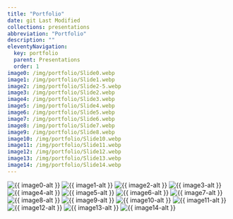 ```yaml
---
title: "Portfolio"
date: git Last Modified
collections: presentations
abbreviation: "Portfolio"
description: ""
eleventyNavigation:
  key: portfolio
  parent: Presentations
  order: 1
image0: /img/portfolio/Slide0.webp
image1: /img/portfolio/Slide1.webp
image2: /img/portfolio/Slide2-5.webp
image3: /img/portfolio/Slide2.webp
image4: /img/portfolio/Slide3.webp
image5: /img/portfolio/Slide4.webp
image6: /img/portfolio/Slide5.webp
image7: /img/portfolio/Slide6.webp
image8: /img/portfolio/Slide7.webp
image9: /img/portfolio/Slide8.webp
image10: /img/portfolio/Slide10.webp
image11: /img/portfolio/Slide11.webp
image12: /img/portfolio/Slide12.webp
image13: /img/portfolio/Slide13.webp
image14: /img/portfolio/Slide14.webp
---
```


<section class="responsive">
  <sl-carousel pagination navigation mouse-dragging loop style="--aspect-ratio: 3/2;">
    <sl-carousel-item>
      <img
        alt="{{ image0-alt }}"
        src="{{ image0 }}"
      />
    </sl-carousel-item>
    <sl-carousel-item>
      <img
        alt="{{ image1-alt }}"
        src="{{ image1 }}"
      />
    </sl-carousel-item>
    <sl-carousel-item>
      <img
        alt="{{ image2-alt }}"
        src="{{ image2 }}"
      />
    </sl-carousel-item>
    <sl-carousel-item>
      <img
        alt="{{ image3-alt }}"
        src="{{ image3 }}"
      />
    </sl-carousel-item>
    <sl-carousel-item>
      <img
        alt="{{ image4-alt }}"
        src="{{ image4 }}"
      />
    </sl-carousel-item>
    <sl-carousel-item>
      <img
        alt="{{ image5-alt }}"
        src="{{ image5 }}"
      />
    </sl-carousel-item>
    <sl-carousel-item>
      <img
        alt="{{ image6-alt }}"
        src="{{ image6 }}"
      />
    </sl-carousel-item>
    <sl-carousel-item>
      <img
        alt="{{ image7-alt }}"
        src="{{ image7 }}"
      />
    </sl-carousel-item>
    <sl-carousel-item>
      <img
        alt="{{ image8-alt }}"
        src="{{ image8 }}"
      />
    </sl-carousel-item>
    <sl-carousel-item>
      <img
        alt="{{ image9-alt }}"
        src="{{ image9 }}"
      />
    </sl-carousel-item>
    <sl-carousel-item>
      <img
        alt="{{ image10-alt }}"
        src="{{ image10 }}"
      />
    </sl-carousel-item>
    <sl-carousel-item>
      <img
        alt="{{ image11-alt }}"
        src="{{ image11 }}"
      />
    </sl-carousel-item>
    <sl-carousel-item>
      <img
        alt="{{ image12-alt }}"
        src="{{ image12 }}"
      />
    </sl-carousel-item>
    <sl-carousel-item>
      <img
        alt="{{ image13-alt }}"
        src="{{ image13 }}"
      />
    </sl-carousel-item>
    <sl-carousel-item>
      <img
        alt="{{ image14-alt }}"
        src="{{ image14 }}"
      />
    </sl-carousel-item>
  </sl-carousel>
</section>
